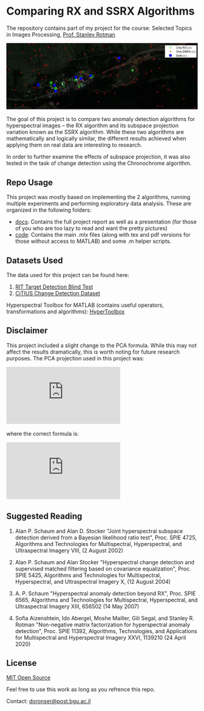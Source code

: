 # Comparing RX and SSRX Algorithms
The repository contains part of my project for the course:
Selected Topics in Images Processing, [Prof. Stanley Rotman](http://www.ee.bgu.ac.il/~srotman/)

![RIT Results](imgs/cover.jpg)

The goal of this project is to compare two anomaly detection algorithms for hyperspectral images – the RX algorithm and its subspace projection variation known as the SSRX algorithm. While these two algorithms are mathematically and logically similar, the different results achieved when applying them on real data are interesting to research.

In order to further examine the effects of subspace projection, it was also tested in the task of change detection using the Chronochrome algorithm.

## Repo Usage
This project was mostly based on implementing the 2 algorithms, running multiple experiments and performing exploratory data analysis. These are organized in the following folders:
- [docs](docs): Contains the full project report as well as a presentation (for those of you who are too lazy to read and want the pretty pictures)
- [code](code): Contains the main .mlx files (along with tex and pdf versions for those without access to MATLAB) and some .m helper scripts.


## Datasets Used
The data used for this project can be found here:
1. [RIT Target Detection Blind Test](http://dirsapps.cis.rit.edu/blindtest/)
2. [CiTIUS Change Detection Dataset](https://gitlab.citius.usc.es/hiperespectral/ChangeDetectionDataset)

Hyperspectral Toolbox for MATLAB (contains useful operators, transformations and algorithms):
[HyperToolbox](https://github.com/isaacgerg/matlabHyperspectralToolbox)


## Disclaimer
This project included a slight change to the PCA formula. While this may not affect the results dramatically, this is worth noting for future research purposes.
The PCA projection used in this project was:

![Changed PCA](https://latex.codecogs.com/svg.latex?X_%7BPCA%7D%3D%28X-m%29%5Cphi%5E%7B-1%7DV_q)

where the correct formula is:

![Original PCA](https://latex.codecogs.com/svg.latex?X_%7BPCA%7D%3D%28X-m%29%5Cphi%5E%7B-%5Cfrac%7B1%7D%7B2%7D%7DV_q)

## Suggested Reading
1.	Alan P. Schaum and Alan D. Stocker "Joint hyperspectral subspace detection derived from a Bayesian likelihood ratio test", Proc. SPIE 4725, Algorithms and Technologies for Multispectral, Hyperspectral, and Ultraspectral Imagery VIII, (2 August 2002)

2.	Alan P. Schaum and Alan Stocker "Hyperspectral change detection and supervised matched filtering based on covariance equalization", Proc. SPIE 5425, Algorithms and Technologies for Multispectral, Hyperspectral, and Ultraspectral Imagery X, (12 August 2004)

3.	A. P. Schaum "Hyperspectral anomaly detection beyond RX", Proc. SPIE 6565, Algorithms and Technologies for Multispectral, Hyperspectral, and Ultraspectral Imagery XIII, 656502 (14 May 2007)

4.	Sofia Aizenshtein, Ido Abergel, Moshe Mailler, Gili Segal, and Stanley R. Rotman "Non-negative matrix factorization for hyperspectral anomaly detection", Proc. SPIE 11392, Algorithms, Technologies, and Applications for Multispectral and Hyperspectral Imagery XXVI, 1139210 (24 April 2020)


## License
[MIT Open Source](https://choosealicense.com/licenses/mit/)

Feel free to use this work as long as you refrence this repo.

Contact: doronser@post.bgu.ac.il

